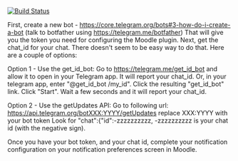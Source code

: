[![Build Status](https://travis-ci.org/mchurchward/moodle-message_output_telegram.png?branch=master)](https://travis-ci.org/mchurchward/moodle-message_output_telegram)

First, create a new bot - https://core.telegram.org/bots#3-how-do-i-create-a-bot
(talk to botfather using https://telegram.me/botfather)
That will give you the token you need for configuring the Moodle plugin.
Next, get the chat_id for your chat.
There doesn't seem to be easy way to do that. Here are a couple of options:

Option 1 - Use the get_id_bot:
Go to https://telegram.me/get_id_bot and allow it to open in your Telegram app. It will report your chat_id.
Or, in your telegram app, enter "@get_id_bot /my_id". Click the resulting "get_id_bot" link. Click "Start". Wait a few seconds and
it will report your chat_id.

Option 2 - Use the getUpdates API:
Go to following url: https://api.telegram.org/botXXX:YYYY/getUpdates
replace XXX:YYYY with your bot token
Look for "chat":{"id":-zzzzzzzzzz,
-zzzzzzzzzz is your chat id (with the negative sign).

Once you have your bot token, and your chat id, complete your notification configuration on your notification preferences screen
in Moodle.
